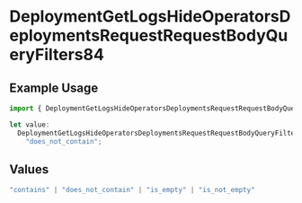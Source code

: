 # DeploymentGetLogsHideOperatorsDeploymentsRequestRequestBodyQueryFilters84

## Example Usage

```typescript
import { DeploymentGetLogsHideOperatorsDeploymentsRequestRequestBodyQueryFilters84 } from "@orq-ai/node/models/operations";

let value:
  DeploymentGetLogsHideOperatorsDeploymentsRequestRequestBodyQueryFilters84 =
    "does_not_contain";
```

## Values

```typescript
"contains" | "does_not_contain" | "is_empty" | "is_not_empty"
```